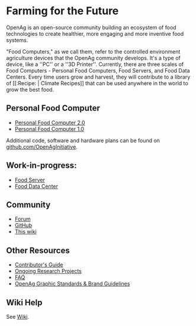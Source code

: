 # Farming for the Future

OpenAg is an open-source community building an ecosystem of food technologies to create healthier, more engaging and more inventive food systems.

"Food Computers," as we call them, refer to the controlled environment agriculture devices that the OpenAg community develops. It's a type of device, like a ''PC'' or a ''3D Printer''. Currently, there are three scales of Food Computers - Personal Food Computers, Food Servers, and Food Data Centers. Every time users grow and harvest, they will contribute to a library of [[:Recipe: | Climate Recipes]] that can be used anywhere in the world to grow the best food.

##  Personal Food Computer

  * [Personal Food Computer 2.0](/food_computer_2)
  * [Personal Food Computer 1.0](/food_computer_1)

Additional code, software and hardware plans can be found on [ github.com/OpenAgInitiative](https://github.com/openaginitiative).

## Work-in-progress:

  * [Food Server](/food_server)
  * [Food Data Center](/food_data_center)

## Community

  * [Forum](http://forum.openag.media.mit.edu)
  * [GitHub](https://github.com/OpenAgInitiative)
  * [This wiki](http://wiki.openag.media.mit.edu)

## Other Resources
  * [Contributor's Guide](/contributing)
  * [Ongoing Research Projects](https://www.media.mit.edu/groups/open-agriculture-openag/projects/)
  * [FAQ](/FAQ)
  * [OpenAg Graphic Standards & Brand Guidelines](/openag/branding)

## Wiki Help

See [Wiki](/wiki).
